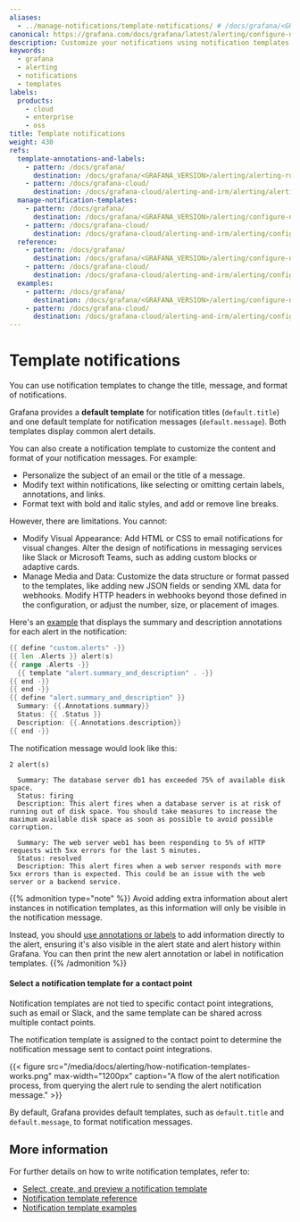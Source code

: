 ```yaml
---
aliases:
  - ../manage-notifications/template-notifications/ # /docs/grafana/<GRAFANA_VERSION>/alerting/manage-notifications/template-notifications/
canonical: https://grafana.com/docs/grafana/latest/alerting/configure-notifications/template-notifications/
description: Customize your notifications using notification templates
keywords:
  - grafana
  - alerting
  - notifications
  - templates
labels:
  products:
    - cloud
    - enterprise
    - oss
title: Template notifications
weight: 430
refs:
  template-annotations-and-labels:
    - pattern: /docs/grafana/
      destination: /docs/grafana/<GRAFANA_VERSION>/alerting/alerting-rules/templates/
    - pattern: /docs/grafana-cloud/
      destination: /docs/grafana-cloud/alerting-and-irm/alerting/alerting-rules/templates/
  manage-notification-templates:
    - pattern: /docs/grafana/
      destination: /docs/grafana/<GRAFANA_VERSION>/alerting/configure-notifications/template-notifications/manage-notification-templates/
    - pattern: /docs/grafana-cloud/
      destination: /docs/grafana-cloud/alerting-and-irm/alerting/configure-notifications/template-notifications/manage-notification-templates/
  reference:
    - pattern: /docs/grafana/
      destination: /docs/grafana/<GRAFANA_VERSION>/alerting/configure-notifications/template-notifications/reference/
    - pattern: /docs/grafana-cloud/
      destination: /docs/grafana-cloud/alerting-and-irm/alerting/configure-notifications/template-notifications/reference/
  examples:
    - pattern: /docs/grafana/
      destination: /docs/grafana/<GRAFANA_VERSION>/alerting/configure-notifications/template-notifications/examples/
    - pattern: /docs/grafana-cloud/
      destination: /docs/grafana-cloud/alerting-and-irm/alerting/configure-notifications/template-notifications/examples/
---
```


# Template notifications

You can use notification templates to change the title, message, and format of notifications.

Grafana provides a **default template** for notification titles (`default.title`) and one default template for notification messages (`default.message`). Both templates display common alert details.

You can also create a notification template to customize the content and format of your notification messages. For example:

- Personalize the subject of an email or the title of a message.
- Modify text within notifications, like selecting or omitting certain labels, annotations, and links.
- Format text with bold and italic styles, and add or remove line breaks.

However, there are limitations. You cannot:

- Modify Visual Appearance: Add HTML or CSS to email notifications for visual changes. Alter the design of notifications in messaging services like Slack or Microsoft Teams, such as adding custom blocks or adaptive cards.
- Manage Media and Data: Customize the data structure or format passed to the templates, like adding new JSON fields or sending XML data for webhooks. Modify HTTP headers in webhooks beyond those defined in the configuration, or adjust the number, size, or placement of images.

Here's an [example](ref:examples) that displays the summary and description annotations for each alert in the notification:

```go
{{ define "custom.alerts" -}}
{{ len .Alerts }} alert(s)
{{ range .Alerts -}}
  {{ template "alert.summary_and_description" . -}}
{{ end -}}
{{ end -}}
{{ define "alert.summary_and_description" }}
  Summary: {{.Annotations.summary}}
  Status: {{ .Status }}
  Description: {{.Annotations.description}}
{{ end -}}
```

The notification message would look like this:

```
2 alert(s)

  Summary: The database server db1 has exceeded 75% of available disk space.
  Status: firing
  Description: This alert fires when a database server is at risk of running out of disk space. You should take measures to increase the maximum available disk space as soon as possible to avoid possible corruption.

  Summary: The web server web1 has been responding to 5% of HTTP requests with 5xx errors for the last 5 minutes.
  Status: resolved
  Description: This alert fires when a web server responds with more 5xx errors than is expected. This could be an issue with the web server or a backend service.
```

{{% admonition type="note" %}}
Avoid adding extra information about alert instances in notification templates, as this information will only be visible in the notification message.

Instead, you should [use annotations or labels](ref:template-annotations-and-labels) to add information directly to the alert, ensuring it's also visible in the alert state and alert history within Grafana. You can then print the new alert annotation or label in notification templates.
{{% /admonition %}}

#### Select a notification template for a contact point

Notification templates are not tied to specific contact point integrations, such as email or Slack, and the same template can be shared across multiple contact points.

The notification template is assigned to the contact point to determine the notification message sent to contact point integrations.

{{< figure src="/media/docs/alerting/how-notification-templates-works.png" max-width="1200px" caption="A flow of the alert notification process, from querying the alert rule to sending the alert notification message." >}}

By default, Grafana provides default templates, such as `default.title` and `default.message`, to format notification messages.

## More information

For further details on how to write notification templates, refer to:

- [Select, create, and preview a notification template](ref:manage-notification-templates)
- [Notification template reference](ref:reference)
- [Notification template examples](ref:examples)
